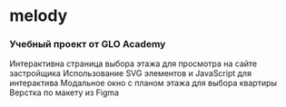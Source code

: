 # melody
### Учебный проект от GLO Academy ###

Интерактивна страница выбора этажа для просмотра на сайте застройщика 
Использование SVG элементов и JavaScript для интерактива
Модальное окно с планом этажа для выбора квартиры
Верстка по макету из Figma
